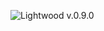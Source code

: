 
![Lightwood](https://raw.githubusercontent.com/mindsdb/lightwood/master/assets/img/logo.png "Lightwood") v.0.9.0 
#
